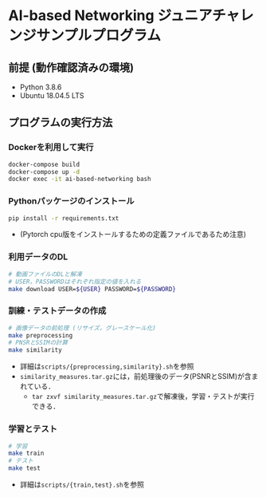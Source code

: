 # AI-based Networking ジュニアチャレンジサンプルプログラム

## 前提 (動作確認済みの環境)

- Python 3.8.6
- Ubuntu 18.04.5 LTS

## プログラムの実行方法

### Dockerを利用して実行

```bash
docker-compose build
docker-compose up -d
docker exec -it ai-based-networking bash
```

### Pythonパッケージのインストール

```bash
pip install -r requirements.txt
```

- (Pytorch cpu版をインストールするための定義ファイルであるため注意)

### 利用データのDL

```bash
# 動画ファイルのDLと解凍
# USER，PASSWORDはそれぞれ指定の値を入れる
make download USER=${USER} PASSWORD=${PASSWORD}
```

### 訓練・テストデータの作成

```bash
# 画像データの前処理 (リサイズ，グレースケール化)
make preprocessing
# PNSRとSSIMの計算
make similarity
```

- 詳細は`scripts/{preprocessing,similarity}.sh`を参照
- `similarity_measures.tar.gz`には，前処理後のデータ(PSNRとSSIM)が含まれている．
  - `tar zxvf similarity_measures.tar.gz`で解凍後，学習・テストが実行できる．

### 学習とテスト

```bash
# 学習
make train
# テスト
make test
```

- 詳細は`scripts/{train,test}.sh`を参照

